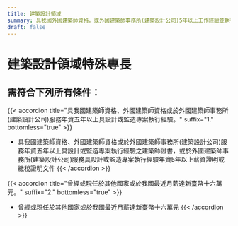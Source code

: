 ```yaml
---
title: 建築設計領域
summary: 具我國外國建築師資格，或外國建築師事務所(建築設計公司)5年以上工作經驗並執行過設計或監造專案。
draft: false
---
```

# 建築設計領域特殊專長

## 需符合下列**所有**條件：

{{< accordion title="具我國建築師資格、外國建築師資格或於外國建築師事務所(建築設計公司)服務年資五年以上具設計或監造專案執行經驗。" suffix="1." bottomless="true" >}}
* 具我國建築師資格、外國建築師資格或於外國建築師事務所(建築設計公司)服務年資五年以上具設計或監造專案執行經驗之建築師證書，或於外國建築師事務所(建築設計公司)服務具設計或監造專案執行經驗年資5年以上薪資證明或繳稅證明文件
{{< /accordion >}}

{{< accordion title="曾經或現任於其他國家或於我國最近月薪達新臺幣十六萬元。" suffix="2." bottomless="true" >}}
* 曾經或現任於其他國家或於我國最近月薪達新臺幣十六萬元
{{< /accordion >}}